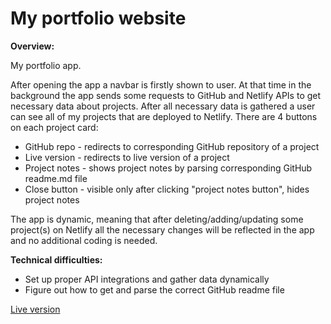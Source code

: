 # My portfolio website

**Overview:**

My portfolio app.

After opening the app a navbar is firstly shown to user.
At that time in the background the app sends some requests to GitHub and Netlify APIs to get necessary data about projects.
After all necessary data is gathered a user can see all of my projects that are deployed to Netlify.
There are 4 buttons on each project card:
* GitHub repo - redirects to corresponding GitHub repository of a project
* Live version - redirects to live version of a project
* Project notes - shows project notes by parsing corresponding GitHub readme.md file
* Close button - visible only after clicking "project notes button", hides project notes

The app is dynamic, meaning that after deleting/adding/updating some project(s) on Netlify 
all the necessary changes will be reflected in the app and no additional coding is needed.

**Technical difficulties:**

* Set up proper API integrations and gather data dynamically
* Figure out how to get and parse the correct GitHub readme file

[Live version](https://oleh-smirnov-portfolio.netlify.app/)
